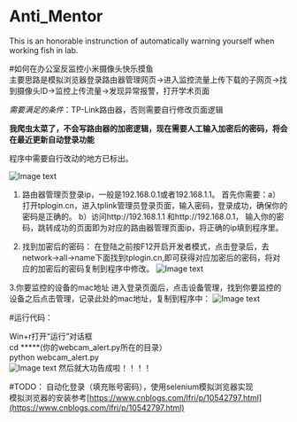 # Anti_Mentor
This is an honorable instrunction of automatically warning yourself when working fish in lab.

#如何在办公室反监控小米摄像头快乐摸鱼  
主要思路是模拟浏览器登录路由器管理网页→进入监控流量上传下载的子网页→找到摄像头ID→监控上传流量→发现异常报警，打开学术页面

*需要满足的条件*：TP-Link路由器，否则需要自行修改页面逻辑

**我爬虫太菜了，不会写路由器的加密逻辑，现在需要人工输入加密后的密码，将会在最近更新自动登录功能**


程序中需要自行改动的地方已标出。

![Image text](https://github.com/xingyi122/Anti_Mentor/blob/main/photo/readme-photo1.png)
1. 路由器管理页登录ip，一般是192.168.0.1或者192.168.1.1。
      首先你需要：a）打开tplogin.cn，进入tplink管理员登录页面，输入密码，登录成功，确保你的密码是正确的。
               b）访问http://192.168.1.1 和http://192.168.0.1， 输入你的密码，跳转成功的页面即为对应的路由器管理页面ip，将正确的ip填到程序里。

2. 找到加密后的密码：
       在登陆之前按F12开启开发者模式，点击登录后，去network->all->name下面找到tplogin.cn,即可获得对应加密后的密码，将对应的加密后的密码复制到程序中修改。
![Image text](https://github.com/xingyi122/Anti_Mentor/blob/main/photo/readme-photo2.png)

3.你要监控的设备的mac地址
    进入登录页面后，点击设备管理，找到你要监控的设备之后点击管理，记录此处的mac地址，复制到程序中：
![Image text](https://github.com/xingyi122/Anti_Mentor/blob/main/photo/readme-photo3.png)

#运行代码：

Win+r打开“运行”对话框  
cd  *****(你的webcam_alert.py所在的目录）  
python webcam_alert.py   
![Image text](https://github.com/xingyi122/Anti_Mentor/blob/main/photo/readme-photo4.png)
然后就大功告成啦！！！！  



#TODO： 
自动化登录（填充账号密码），使用selenium模拟浏览器实现  
模拟浏览器的安装参考[https://www.cnblogs.com/lfri/p/10542797.html](https://www.cnblogs.com/lfri/p/10542797.html)
